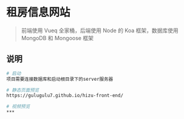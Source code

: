 # 租房信息网站

> 前端使用 Vueq 全家桶，后端使用 Node 的 Koa 框架，数据库使用 MongoDB 和 Mongoose 框架

## 说明

```bash
# 启动
项目需要连接数据库和启动根目录下的server服务器

# 静态页面预览
https://gulugulu7.github.io/hizu-front-end/

# 视频预览
***
```
